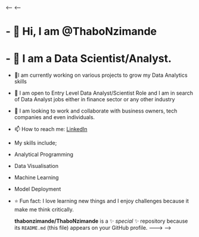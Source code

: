 <-- <-- 
# - 👋 Hi, I am @ThaboNzimande
# - 👀 I am a Data Scientist/Analyst.
- 👀I am currently working on various projects to grow my Data Analytics skills
- 🌱 I am open to Entry Level Data Analyst/Scientist Role and I am in search of Data Analyst jobs either in finance sector or any other industry
- 💞️ I am looking to work and collaborate with business owners, tech companies and even individuals. 
- 📫 How to reach me: [LinkedIn](https://www.linkedin.com/in/thubelihle-nzimande-6527a2245/)
- My skills include;
 - Analytical Programming
 - Data Visualisation
 - Machine Learning
 - Model Deployment
- ⭐ Fun fact: I love learning new things and I enjoy challenges because it make me think critically.

  **thabonzimande/ThaboNzimande** is a ✨ _special_ ✨ repository because its `README.md` (this file) appears on your GitHub profile.
--->
-->
